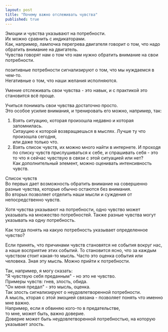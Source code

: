 ```yaml
---
layout: post
title: "Почему важно отслеживать чувства"
published: true
---
```

Эмоции и чувства указывают на потребности.\
Их можно сравнить с индикаторами.\
Как, например, лампочка перегрева двигателя говорит о том, что надо обратить внимание на двигатель.\
Чувства говорят нам о том что нам нужно обратить внимание на свои потребности.

позитивные потребности сигнализируют о том, что мы нуждаемся в чем-то.\
Негативные о том, что наши желания исполняются.

Умение отслеживать свои чувства - это навык, и с практикой это становится всё проще.

Учиться понимать свои чувства достаточно просто.\
Это особое усилие внимания, и тренировать его можно, например, так:
1. Взять ситуацию, которая произошла недавно и которая запомнилась.\
Ситауцию к которой возвращаешься в мыслях. Лучше ту что произошла сегодня,\
или даже только что.
2. Взять список чувств, их можно много найти в интернете. И проходя по списку чувств прислушиваться к себе, и спрашивать себя - это то что я сейчас чувствую в связи с этой ситуацией или нет?\
Как дополнительный элемент, можно оценивать интенсивность чувств.

Список чувств\
Во первых дает возможность обратить внимание на совершенно разные чувства, которые обычно остаются без внимания.\
Во вторых позволяет отделить наши мысли и суждения от непосредственно чувств.

Хотя чувства указывают на потребности, одно чувство может указывать на множество потребностей. Также разные чувства могут указывать на одну потребность.

Как тогда понять на какую потребность указывает определенное чувство?

Если принять, что причинами чувств становятся не события вокруг нас, а наше восприятие этих событий. То становится ясно, что за каждым чувством стоит какая-то мысль. Часто это оценка события или человека. Зная эту мысль. Можно прийти к потребности.

>
Так, например, я могу сказать:\
"Я чувствую себя преданным" - но это не чувство.\
Примеры чувств: гнев, злость, обида.\
"Он меня предал" - это мысль, оценка.\
Так злость сигнализируют о неудовлетворенной потребности.\
А мысль, кторая с этой эмоцией связана - позволяет понять что именно мне важно.\
Например, если я обвиняю кого-то в предательстве,\
то мне, может быть, важно доверие.\
Доверие может быть неудовлетворенной потребностью,
на которую указывает злость.
